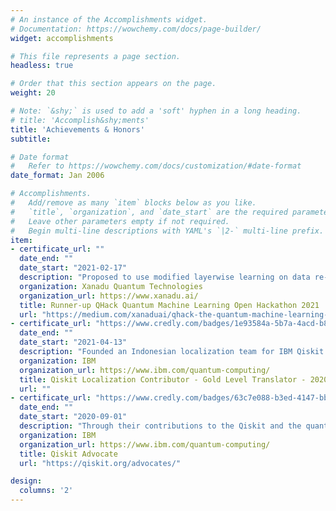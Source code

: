 ```yaml
---
# An instance of the Accomplishments widget.
# Documentation: https://wowchemy.com/docs/page-builder/
widget: accomplishments

# This file represents a page section.
headless: true

# Order that this section appears on the page.
weight: 20

# Note: `&shy;` is used to add a 'soft' hyphen in a long heading.
# title: 'Accomplish&shy;ments'
title: 'Achievements & Honors'
subtitle:

# Date format
#   Refer to https://wowchemy.com/docs/customization/#date-format
date_format: Jan 2006

# Accomplishments.
#   Add/remove as many `item` blocks below as you like.
#   `title`, `organization`, and `date_start` are the required parameters.
#   Leave other parameters empty if not required.
#   Begin multi-line descriptions with YAML's `|2-` multi-line prefix.
item:
- certificate_url: ""
  date_end: ""
  date_start: "2021-02-17"
  description: "Proposed to use modified layerwise learning on data re-uploading classifier to classify events in high-energy physics. Obtained better AUC than previous work. Click [here](https://github.com/eraraya-ricardo/qhack-2021-openproject) for the project page."
  organization: Xanadu Quantum Technologies
  organization_url: https://www.xanadu.ai/
  title: Runner-up QHack Quantum Machine Learning Open Hackathon 2021
  url: "https://medium.com/xanaduai/qhack-the-quantum-machine-learning-hackathon-7f2cd7348e2b"
- certificate_url: "https://www.credly.com/badges/1e93584a-5b7a-4acd-b847-55a134acfebb?source=linked_in_profile"
  date_end: ""
  date_start: "2021-04-13"
  description: "Founded an Indonesian localization team for IBM Qiskit Documentation to escalate the importance of quantum computation in Indonesia. We translate the documentation hoping that more people from Indonesia can engage and get interested in quantum computation."
  organization: IBM
  organization_url: https://www.ibm.com/quantum-computing/
  title: Qiskit Localization Contributor - Gold Level Translator - 2020
  url: ""
- certificate_url: "https://www.credly.com/badges/63c7e088-b3ed-4147-bb80-997c372823e6?source=linked_in_profile"
  date_end: ""
  date_start: "2020-09-01"
  description: "Through their contributions to the Qiskit and the quantum community, this individual has demonstrated an ability and commitment to educate and influence others by sharing ideas, knowledge and expertise in the field of quantum computing."
  organization: IBM
  organization_url: https://www.ibm.com/quantum-computing/
  title: Qiskit Advocate
  url: "https://qiskit.org/advocates/"

design:
  columns: '2' 
---
```

